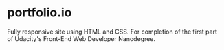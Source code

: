 # portfolio.io
Fully responsive site using HTML and CSS. For completion of the first part of Udacity's Front-End Web Developer Nanodegree.
